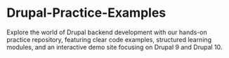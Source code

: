 # Drupal-Practice-Examples
Explore the world of Drupal backend development with our hands-on practice repository, featuring clear code examples, structured learning modules, and an interactive demo site focusing on Drupal 9 and Drupal 10.
